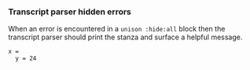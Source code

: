 ### Transcript parser hidden errors

When an error is encountered in a `unison :hide:all` block
then the transcript parser should print the stanza
and surface a helpful message.

``` unison :hide:all
x =
  y = 24
```
